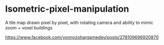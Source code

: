 # Isometric-pixel-manipulation
A tile map drawn pixel by pixel, with rotating camera and ability to mimic zoom + voxel buildings

https://www.facebook.com/yonnyzohargamedev/posts/278109696920870
